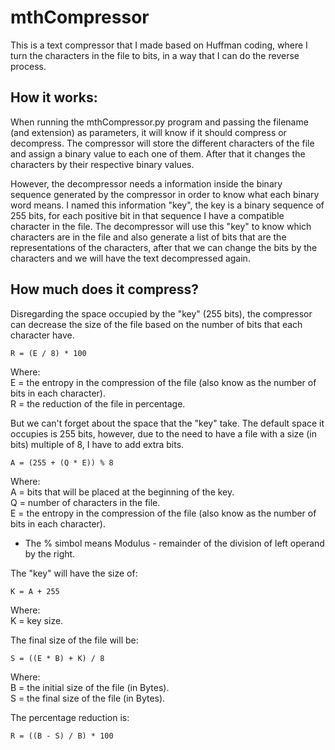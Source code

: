 # mthCompressor

  This is a text compressor that I made based on Huffman coding, where I turn the characters in the file to bits, in a way that I can do
  the reverse process.
  
## How it works:

  When running the mthCompressor.py program and passing the filename (and extension) as parameters, it will know if it should compress
  or decompress. The compressor will store the different characters of the file and assign a binary value to each one of them. After 
  that it changes the characters by their respective binary values.   
 
  However, the decompressor needs a information inside the binary sequence generated by the compressor in order to know what each binary
  word means. I named this information "key", the key is a binary sequence of 255 bits, for each positive bit in that sequence I have a
  compatible character in the file. The decompressor will use this "key" to know which characters are in the file and also generate a 
  list of bits that are the representations of the characters, after that we can change the bits by the characters and we will have the 
  text decompressed again.
  
## How much does it compress?
  
  Disregarding the space occupied by the "key" (255 bits), the compressor can decrease the size of the file based on the number of bits
  that each character have.
  
    R = (E / 8) * 100
  
  Where:    
  E = the entropy in the compression of the file (also know as the number of bits in each character).   
  R = the reduction of the file in percentage.
  
  But we can't forget about the space that the "key" take. The default space it occupies is 255 bits, however, due to the need to have a
  file with a size (in bits) multiple of 8, I have to add extra bits.
  
    A = (255 + (Q * E)) % 8
    
  Where:   
  A = bits that will be placed at the beginning of the key.   
  Q = number of characters in the file.   
  E = the entropy in the compression of the file (also know as the number of bits in each character).   
  * The % simbol means Modulus - remainder of the division of left operand by the right.
  
  The "key" will have the size of:
    
    K = A + 255
  
 Where:   
 K = key size.
  
 The final size of the file will be: 
 
    S = ((E * B) + K) / 8
 
 Where:   
 B = the initial size of the file (in Bytes).   
 S = the final size of the file (in Bytes).
 
 The percentage reduction is:
 
    R = ((B - S) / B) * 100
  
  
  
